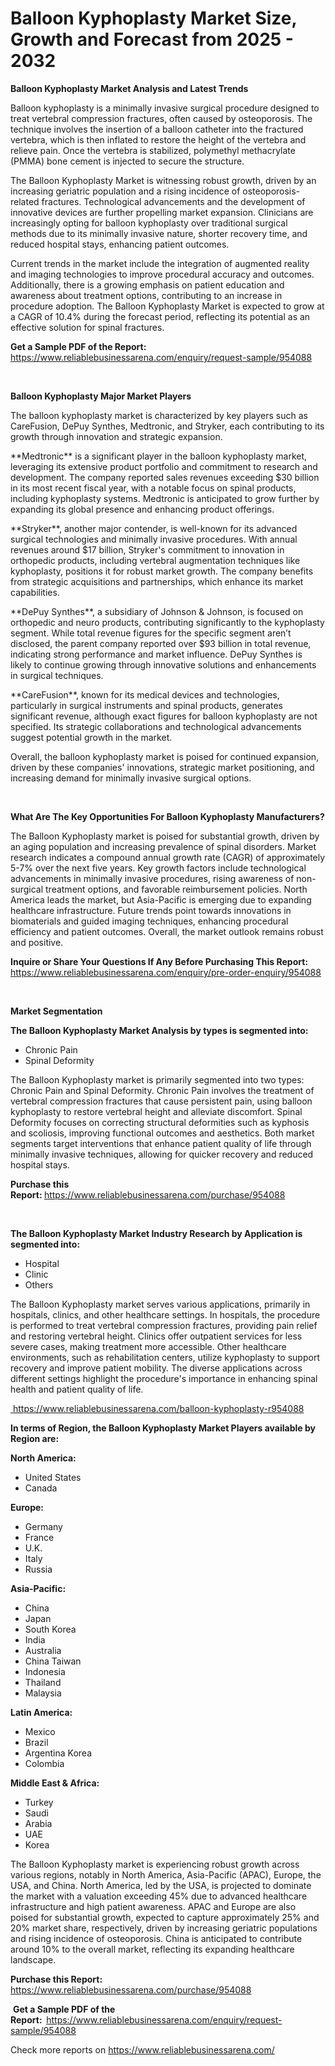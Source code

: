 <p><h1>Balloon Kyphoplasty Market Size, Growth and Forecast from 2025 - 2032</h1></p><p><strong>Balloon Kyphoplasty Market Analysis and Latest Trends</strong></p>
<p><p>Balloon kyphoplasty is a minimally invasive surgical procedure designed to treat vertebral compression fractures, often caused by osteoporosis. The technique involves the insertion of a balloon catheter into the fractured vertebra, which is then inflated to restore the height of the vertebra and relieve pain. Once the vertebra is stabilized, polymethyl methacrylate (PMMA) bone cement is injected to secure the structure. </p><p>The Balloon Kyphoplasty Market is witnessing robust growth, driven by an increasing geriatric population and a rising incidence of osteoporosis-related fractures. Technological advancements and the development of innovative devices are further propelling market expansion. Clinicians are increasingly opting for balloon kyphoplasty over traditional surgical methods due to its minimally invasive nature, shorter recovery time, and reduced hospital stays, enhancing patient outcomes.</p><p>Current trends in the market include the integration of augmented reality and imaging technologies to improve procedural accuracy and outcomes. Additionally, there is a growing emphasis on patient education and awareness about treatment options, contributing to an increase in procedure adoption. The Balloon Kyphoplasty Market is expected to grow at a CAGR of 10.4% during the forecast period, reflecting its potential as an effective solution for spinal fractures.</p></p>
<p><strong>Get a Sample PDF of the Report:&nbsp;</strong> <a href="https://www.reliablebusinessarena.com/enquiry/request-sample/954088?utm_campaign=2146&utm_medium=2&utm_source=Github&utm_content=ia&utm_term=07032025&utm_id=balloon-kyphoplasty">https://www.reliablebusinessarena.com/enquiry/request-sample/954088</a></p>
<p>&nbsp;</p>
<p><strong>Balloon Kyphoplasty Major Market Players</strong></p>
<p><p>The balloon kyphoplasty market is characterized by key players such as CareFusion, DePuy Synthes, Medtronic, and Stryker, each contributing to its growth through innovation and strategic expansion.</p><p>**Medtronic** is a significant player in the balloon kyphoplasty market, leveraging its extensive product portfolio and commitment to research and development. The company reported sales revenues exceeding $30 billion in its most recent fiscal year, with a notable focus on spinal products, including kyphoplasty systems. Medtronic is anticipated to grow further by expanding its global presence and enhancing product offerings.</p><p>**Stryker**, another major contender, is well-known for its advanced surgical technologies and minimally invasive procedures. With annual revenues around $17 billion, Stryker's commitment to innovation in orthopedic products, including vertebral augmentation techniques like kyphoplasty, positions it for robust market growth. The company benefits from strategic acquisitions and partnerships, which enhance its market capabilities.</p><p>**DePuy Synthes**, a subsidiary of Johnson & Johnson, is focused on orthopedic and neuro products, contributing significantly to the kyphoplasty segment. While total revenue figures for the specific segment aren’t disclosed, the parent company reported over $93 billion in total revenue, indicating strong performance and market influence. DePuy Synthes is likely to continue growing through innovative solutions and enhancements in surgical techniques.</p><p>**CareFusion**, known for its medical devices and technologies, particularly in surgical instruments and spinal products, generates significant revenue, although exact figures for balloon kyphoplasty are not specified. Its strategic collaborations and technological advancements suggest potential growth in the market.</p><p>Overall, the balloon kyphoplasty market is poised for continued expansion, driven by these companies' innovations, strategic market positioning, and increasing demand for minimally invasive surgical options.</p></p>
<p>&nbsp;</p>
<p><strong>What Are The Key Opportunities For Balloon Kyphoplasty Manufacturers?</strong></p>
<p><p>The Balloon Kyphoplasty market is poised for substantial growth, driven by an aging population and increasing prevalence of spinal disorders. Market research indicates a compound annual growth rate (CAGR) of approximately 5-7% over the next five years. Key growth factors include technological advancements in minimally invasive procedures, rising awareness of non-surgical treatment options, and favorable reimbursement policies. North America leads the market, but Asia-Pacific is emerging due to expanding healthcare infrastructure. Future trends point towards innovations in biomaterials and guided imaging techniques, enhancing procedural efficiency and patient outcomes. Overall, the market outlook remains robust and positive.</p></p>
<p><strong>Inquire or Share Your Questions If Any Before Purchasing This Report:</strong> <a href="https://www.reliablebusinessarena.com/enquiry/pre-order-enquiry/954088?utm_campaign=2146&utm_medium=2&utm_source=Github&utm_content=ia&utm_term=07032025&utm_id=balloon-kyphoplasty">https://www.reliablebusinessarena.com/enquiry/pre-order-enquiry/954088</a></p>
<p>&nbsp;</p>
<p><strong>Market Segmentation</strong></p>
<p><strong>The Balloon Kyphoplasty Market Analysis by types is segmented into:</strong></p>
<p><ul><li>Chronic Pain</li><li>Spinal Deformity</li></ul></p>
<p><p>The Balloon Kyphoplasty market is primarily segmented into two types: Chronic Pain and Spinal Deformity. Chronic Pain involves the treatment of vertebral compression fractures that cause persistent pain, using balloon kyphoplasty to restore vertebral height and alleviate discomfort. Spinal Deformity focuses on correcting structural deformities such as kyphosis and scoliosis, improving functional outcomes and aesthetics. Both market segments target interventions that enhance patient quality of life through minimally invasive techniques, allowing for quicker recovery and reduced hospital stays.</p></p>
<p><strong>Purchase this Report:&nbsp;</strong><a href="https://www.reliablebusinessarena.com/purchase/954088?utm_campaign=2146&utm_medium=2&utm_source=Github&utm_content=ia&utm_term=07032025&utm_id=balloon-kyphoplasty">https://www.reliablebusinessarena.com/purchase/954088</a></p>
<p>&nbsp;</p>
<p><strong>The Balloon Kyphoplasty Market Industry Research by Application is segmented into:</strong></p>
<p><ul><li>Hospital</li><li>Clinic</li><li>Others</li></ul></p>
<p><p>The Balloon Kyphoplasty market serves various applications, primarily in hospitals, clinics, and other healthcare settings. In hospitals, the procedure is performed to treat vertebral compression fractures, providing pain relief and restoring vertebral height. Clinics offer outpatient services for less severe cases, making treatment more accessible. Other healthcare environments, such as rehabilitation centers, utilize kyphoplasty to support recovery and improve patient mobility. The diverse applications across different settings highlight the procedure's importance in enhancing spinal health and patient quality of life.</p></p>
<p><a href="https://www.reliablebusinessarena.com/balloon-kyphoplasty-r954088?utm_campaign=2146&utm_medium=2&utm_source=Github&utm_content=ia&utm_term=07032025&utm_id=balloon-kyphoplasty">&nbsp;https://www.reliablebusinessarena.com/balloon-kyphoplasty-r954088</a></p>
<p><strong>In terms of Region, the Balloon Kyphoplasty Market Players available by Region are:</strong></p>
<p>
    <p> <strong> North America: </strong>
        <ul>
            <li>United States</li>
            <li>Canada</li>
        </ul>
        </p> 
    <p> <strong> Europe: </strong>
        <ul>
            <li>Germany</li>
            <li>France</li>
            <li>U.K.</li>
            <li>Italy</li>
            <li>Russia</li>
        </ul>
        </p> 
    <p> <strong> Asia-Pacific: </strong>
        <ul>
            <li>China</li>
            <li>Japan</li>
            <li>South Korea</li>
            <li>India</li>
            <li>Australia</li>
            <li>China Taiwan</li>
            <li>Indonesia</li>
            <li>Thailand</li>
            <li>Malaysia</li>
        </ul>
        </p> 
    <p> <strong> Latin America: </strong>
        <ul>
            <li>Mexico</li>
            <li>Brazil</li>
            <li>Argentina Korea</li>
            <li>Colombia</li>
        </ul>
        </p> 
    <p> <strong> Middle East & Africa: </strong>
        <ul>
            <li>Turkey</li>
            <li>Saudi</li>
            <li>Arabia</li>
            <li>UAE</li>
            <li>Korea</li>
        </ul>
    </p>
    </p>
<p><p>The Balloon Kyphoplasty market is experiencing robust growth across various regions, notably in North America, Asia-Pacific (APAC), Europe, the USA, and China. North America, led by the USA, is projected to dominate the market with a valuation exceeding 45% due to advanced healthcare infrastructure and high patient awareness. APAC and Europe are also poised for substantial growth, expected to capture approximately 25% and 20% market share, respectively, driven by increasing geriatric populations and rising incidence of osteoporosis. China is anticipated to contribute around 10% to the overall market, reflecting its expanding healthcare landscape.</p></p>
<p><strong>Purchase this Report: </strong><a href="https://www.reliablebusinessarena.com/purchase/954088?utm_campaign=2146&utm_medium=2&utm_source=Github&utm_content=ia&utm_term=07032025&utm_id=balloon-kyphoplasty">https://www.reliablebusinessarena.com/purchase/954088</a></p>
<p>&nbsp;<strong>Get a Sample PDF of the Report:&nbsp;&nbsp;</strong><a href="https://www.reliablebusinessarena.com/enquiry/request-sample/954088?utm_campaign=2146&utm_medium=2&utm_source=Github&utm_content=ia&utm_term=07032025&utm_id=balloon-kyphoplasty">https://www.reliablebusinessarena.com/enquiry/request-sample/954088</a></p>
<p><strong></strong></p>
<p>Check more reports on <a href="https://www.reliablebusinessarena.com/?utm_campaign=2146&utm_medium=2&utm_source=Github&utm_content=ia&utm_term=07032025&utm_id=balloon-kyphoplasty">https://www.reliablebusinessarena.com/</a></p>